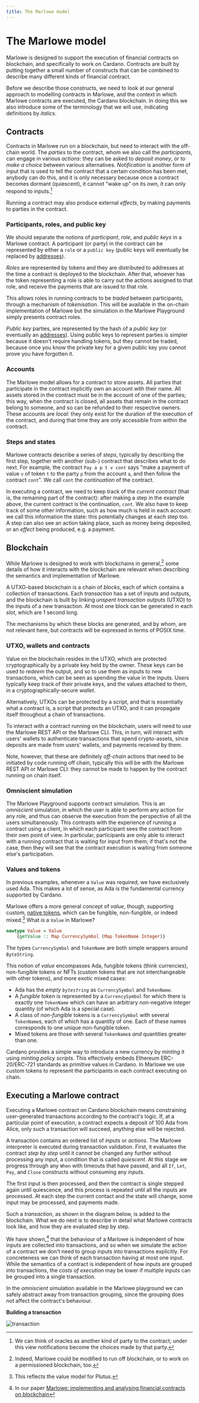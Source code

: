 ```yaml
---
title: The Marlowe model
---
```


# The Marlowe model

Marlowe is designed to support the execution of financial contracts on blockchain, and specifically to work on Cardano. 
Contracts are built by putting together a small number of constructs that can be combined to
describe many different kinds of financial contract.

Before we describe those constructs, we need to look at our general approach to modelling contracts in Marlowe, and the context in which Marlowe contracts are executed, the Cardano blockchain. 
In doing this we also introduce some of the terminology that we will use, indicating definitions by *italics*. 

## Contracts

Contracts in Marlowe run on a blockchain, but need to interact with the
off-chain world. The *parties* to the contract, whom we also call the
*participants*, can engage in various *actions*: they can be asked to
*deposit money*, or to *make a choice* between various alternatives.
*Notification* is another form of input that is used to tell the
contract that a certain condition has been met, anybody can do this, and
it is only necessary because once a contract becomes dormant
(quiescent), it cannot "wake up" on its own, it can only respond to
inputs.[^1]

Running a contract may also produce external *effects*, by making
payments to parties in the contract.

### Participants, roles, and public key

We should separate the notions of *participant*, *role*, and *public
keys* in a Marlowe contract. A participant (or party) in the contract
can be represented by either a `role` or a `public key` (public keys
will eventually be replaced by
[addresses](https://docs.cardano.org/learn/cardano-addresses)). 

*Roles* are represented by tokens and they are distributed to addresses
at the time a contract is deployed to the blockchain. After that,
whoever has the token representing a role is able to carry out the
actions assigned to that role, and receive the payments that are issued
to that role.

This allows roles in running contracts to be *traded* between
participants, through a mechanism of *tokenisation*. This will be
available in the on-chain implementation of Marlowe but the simulation
in the Marlowe Playground simply presents contract roles.

*Public key* parties, are represented by the hash of a *public key* (or
eventually an
[addresses](https://docs.cardano.org/learn/cardano-addresses)). 
Using public keys to represent parties is simpler because it doesn't
require handling tokens, but they cannot be traded, because once you
know the private key for a given public key you cannot prove you have
forgotten it.

### Accounts

The Marlowe model allows for a contract to store assets. All parties
that participate in the contract implicitly own an account with their
name. All assets stored in the contract must be in the account of one of
the parties; this way, when the contract is closed, all assets that
remain in the contract belong to someone, and so can be refunded to
their respective owners. These accounts are *local*: they only exist for
the duration of the execution of the contract, and during that time they
are only accessible from within the contract.

### Steps and states

Marlowe contracts describe a series of *steps*, typically by describing
the first step, together with another (sub-) contract that describes
what to do next. For example, the contract `Pay a p t v cont` says "make
a payment of value `v` of token `t` to the party `p` from the account
`a`, and then follow the contract `cont`". We call `cont` the
*continuation* of the contract.

In executing a contract, we need to keep track of the *current contract*
(that is, the remaining part of the contract): after making a step in
the example above, the current contract is the continuation, `cont`. We
also have to keep track of some other information, such as how much is
held in each account: we call this information the state: this
potentially changes at each step too. A step can also see an action
taking place, such as money being deposited, or an *effect* being
produced, e.g. a payment.

## Blockchain

While Marlowe is designed to work with blockchains in general,[^2] some
details of how it interacts with the blockchain are relevant when
describing the semantics and implementation of Marlowe.

A UTXO-based blockchain is a chain of *blocks*, each of which contains a
collection of transactions. Each *transaction* has a set of inputs and
outputs, and the blockchain is built by linking *unspent transaction
outputs* (UTXO) to the inputs of a new transaction. At most one block
can be generated in each *slot*, which are 1 second long.

The mechanisms by which these blocks are generated, and by whom, are not
relevant here, but contracts will be expressed in terms of POSIX time.

### UTXO, wallets and contracts

Value on the blockchain resides in the UTXO, which are protected
cryptographically by a private key held by the owner. These keys can be
used to *redeem* the output, and so to use them as inputs to new
transactions, which can be seen as spending the value in the inputs.
Users typically keep track of their private keys, and the values
attached to them, in a cryptographically-secure *wallet*.

Alternatively, UTXOs can be protected by a script, and that is
essentially what a contract is, a script that protects an UTXO, and it
can propagate itself throughout a chain of transactions.

To interact with a contract running on the blockchain, users will need
to use the Marlowe REST API or the Marlowe CLI. This, in turn, will interact
with users' wallets to authenticate transactions that spend
crypto-assets, since deposits are made from users' wallets, and
payments received by them. 

Note, however, that these are definitely
*off-chain* actions that need to be initiated by code running off chain,
typically this will be with the Marlowe REST API or Marlowe CLI: they cannot be
made to happen by the contract running on chain itself.

### Omniscient simulation

The Marlowe Playground supports contract simulation. This is an
*omniscient* simulation, in which the user is able to perform any action
for any role, and thus can observe the execution from the perspective of
all the users simultaneously. This contrasts with the experience of
running a contract using a client, in which each participant sees the
contract from their own point of view. In particular, participants are
only able to interact with a running contract that is waiting for input
from them; if that's not the case, then they will see that the contract
execution is waiting from someone else's participation.

### Values and tokens

In previous examples, whenever a `Value` was required, we have
exclusively used Ada. This makes a lot of sense, as Ada is the
fundamental currency supported by Cardano.

Marlowe offers a more general concept of *value*, though, supporting
custom, [native tokens](https://docs.cardano.org/native-tokens/learn),
which can be fungible, non-fungible, or indeed mixed.[^3] What *is* a
`Value` in Marlowe?

``` haskell
newtype Value = Value
    {getValue :: Map CurrencySymbol (Map TokenName Integer)}
```

The types `CurrencySymbol` and `TokenName` are both simple wrappers
around `ByteString`.

This notion of *value* encompasses Ada, fungible tokens (think
currencies), non-fungible tokens or NFTs (custom tokens that are not
interchangeable with other tokens), and more exotic mixed cases:

-   Ada has the *empty `bytestring`* as `CurrencySymbol` and `TokenName`.
-   A *fungible* token is represented by a `CurrencySymbol` for which
    there is exactly one `TokenName` which can have an arbitrary
    non-negative integer quantity (of which Ada is a special case).
-   A class of *non-fungible* tokens is a `CurrencySymbol` with several
    `TokenName`s, each of which has a quantity of one. Each of these
    names corresponds to one unique non-fungible token.
-   Mixed tokens are those with several `TokenName`s *and* quantities
    greater than one.

Cardano provides a simple way to introduce a new currency by *minting*
it using *minting policy scripts*. This effectively embeds Ethereum
ERC-20/ERC-721 standards as primitive values in Cardano. In Marlowe we
use custom tokens to represent the participants in each contract
executing on chain.

## Executing a Marlowe contract

Executing a Marlowe contract on Cardano blockchain means constraining
user-generated transactions according to the contract's logic. If, at a
particular point of execution, a contract expects a deposit of 100 Ada
from Alice, only such a transaction will succeed, anything else will be
rejected.

A transaction contains an ordered list of *inputs* or *actions*. The
Marlowe interpreter is executed during transaction validation. First, it
evaluates the contract *step by step* until it cannot be changed any
further without processing any input, a condition that is called
*quiescent*. At this stage we progress through any `When` with timeouts
that have passed, and all `If`, `Let`, `Pay`, and `Close` constructs
without consuming any *inputs*.

The first input is then processed, and then the contract is single
stepped again until quiescence, and this process is repeated until all
the inputs are processed. At each step the current contact and the state
will change, some input may be processed, and payments made.

Such a *transaction*, as shown in the diagram below, is added to the
blockchain. What we do next is to describe in detail what Marlowe
contracts look like, and how they are evaluated step by step.

We have shown,[^4] that the behaviour of a Marlowe is independent of how
inputs are collected into transactions, and so when we simulate the
action of a contract we don't need to group inputs into transactions
explicitly. For concreteness we can think of each transaction having at
most one input. While the semantics of a contract is independent of how
inputs are grouped into transactions, the *costs of execution* may be
lower if multiple inputs can be grouped into a single transaction.

In the *omniscient* simulation available in the Marlowe playground we
can safely abstract away from transaction grouping, since the grouping
does not affect the contract's behaviour.

**Building a transaction**

![transaction](images/transaction.svg)


[^1]: We can think of oracles as another kind of party to the contract;
    under this view notifications become the choices made by that party.

[^2]: Indeed, Marlowe could be modified to run off blockchain, or to
    work on a permissioned blockchain, too.

[^3]: This reflects the value model for Plutus.

[^4]: In our paper [Marlowe: implementing and analysing financial
    contracts on
    blockchain](https://iohk.io/en/research/library/papers/marloweimplementing-and-analysing-financial-contracts-on-blockchain/)
